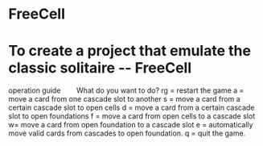 # FreeCell
# To create a project that emulate the classic solitaire -- FreeCell

operation guide
        What do you want to do?
        rg = restart the game
        a = move a card from one cascade slot to another
        s = move a card from a certain cascade slot to open cells
        d = move a card from a certain cascade slot to open foundations
        f = move a card from open cells to a cascade slot
        w= move a card from open foundation to a cascade slot
        e = automatically move valid cards from cascades to open foundation.
        q = quit the game.
